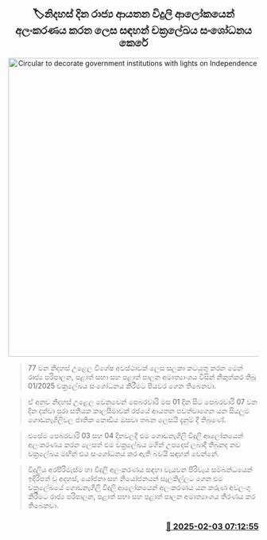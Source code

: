 <p align='center'><b><h2 align='center' title='Circular to decorate government institutions with lights on Independence Day amended'>🏷නිදහස් දි​න රාජ්‍ය ආයතන විදුලි ආලෝකයෙන් අලංකරණය කරන ලෙස සඳහන් චක්‍රලේඛය සංශෝධන​ය කෙ​රේ</h2></b></p>
<p align='center'><img src='https://helakuru.sgp1.cdn.digitaloceanspaces.com/esana/images/lib/gov-office[1].jpg' width='600' alt='Circular to decorate government institutions with lights on Independence Day amended'></p>

> 77 වන නිදහස් උළෙල විශේෂ අවස්ථාවක් ලෙස සලකා කටයුතු කරන මෙන් රාජ්‍ය පරිපාලන, පළාත් සභා සහ පළාත් පාලන අමාත්‍යාංශය විසින් නිකුත්කර තිබූ 01/2025 චක්‍රලේඛය සංශෝධනය කිරීමට පියවර ගෙන තිබෙනවා.

> ඒ අනුව නිදහස් උළෙල වෙනුවෙන් පෙබරවාරි මස 01 දින සිට පෙබරවාරි 07 වන දින දක්වා පුරා සතියක කාලසීමාවක් රජයේ ආයතන පවත්වාගෙන යන සියලුම ගොඩනැගිලිවල ජාතික කොඩිය ඔසවා තබන ලෙසයි දැනුම් දී තිබුණේ.

> එසේම පෙබරවාරි 03 සහ 04 දිනවලදී එම ගොඩනැගිලි විදුලි ආලෝකයෙන් අලංකරණය කරන ලෙසත් එම චක්‍රලේඛය මගින් උපදෙස් ලබාදී තිබුනද නව චක්‍රලේඛය මඟින් එය සංශෝධනය කර ඇති බවයි සඳහන් වෙන්නේ.

> විදුලිය අරපිරිමැස්ම හා විදුලි අලංකරණය සඳහා වැයවන පිරිවැය සම්බන්ධයෙන් ඉදිරිපත් වූ අදහස්, යෝජනා සහ නියෝජනයන් සැලකිල්ලට ගෙන එම චක්‍රලේඛයේ ගොඩනැගිලි විදුලි ආලෝකයෙන් අලංකරණය යන කරුණ අවලංගු කිරීමට රාජ්‍ය පරිපාලන, පළාත් සභා සහ පළාත් පාලන අමාත්‍යාංශය තීරණය කර තිබෙනවා.



<h3 align='right'><a href='https://www.helakuru.lk/esana/p/107110/'>📅 2025-02-03 07:12:55</a></h3>
